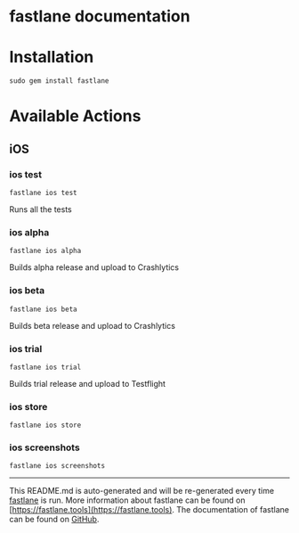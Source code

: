 fastlane documentation
================
# Installation
```
sudo gem install fastlane
```
# Available Actions
## iOS
### ios test
```
fastlane ios test
```
Runs all the tests
### ios alpha
```
fastlane ios alpha
```
Builds alpha release and upload to Crashlytics
### ios beta
```
fastlane ios beta
```
Builds beta release and upload to Crashlytics
### ios trial
```
fastlane ios trial
```
Builds trial release and upload to Testflight
### ios store
```
fastlane ios store
```

### ios screenshots
```
fastlane ios screenshots
```


----

This README.md is auto-generated and will be re-generated every time [fastlane](https://fastlane.tools) is run.
More information about fastlane can be found on [https://fastlane.tools](https://fastlane.tools).
The documentation of fastlane can be found on [GitHub](https://github.com/fastlane/fastlane/tree/master/fastlane).

